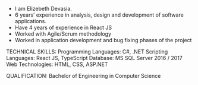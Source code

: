 - I am Elizebeth Devasia.
- 6 years’ experience in analysis, design and development of software applications.
- Have 4 years of experience in React JS
- Worked with Agile/Scrum methodology
- Worked in application development and bug fixing phases of the project

TECHNICAL SKILLS:
Programming Languages: C#, .NET
Scripting Languages: React JS, TypeScript
Database: MS SQL Server 2016 / 2017
Web Technologies: HTML, CSS, ASP.NET

QUALIFICATION:
Bachelor of Engineering in Computer Science
